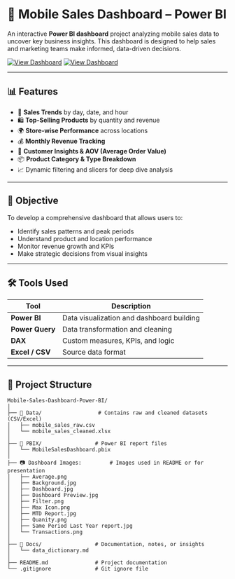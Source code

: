 # 📱 Mobile Sales Dashboard – Power BI

An interactive **Power BI dashboard** project analyzing mobile sales data to uncover key business insights. This dashboard is designed to help sales and marketing teams make informed, data-driven decisions.

[![View Dashboard](https://i.postimg.cc/Kjc8DDdy/1.png)](https://app.powerbi.com/view?r=eyJrIjoiMzEwYzYzOTYtOWRkNC00ZWM5LTkwM2MtNWE2YmI2YzkzNWY0IiwidCI6ImM2ZTU0OWIzLTVmNDUtNDAzMi1hYWU5LWQ0MjQ0ZGM1YjJjNCJ9)
[![View Dashboard](https://img.shields.io/badge/Live_Demo-Click_Here-brightgreen?style=for-the-badge&logo=powerbi)](https://app.powerbi.com/view?r=eyJrIjoiMzEwYzYzOTYtOWRkNC00ZWM5LTkwM2MtNWE2YmI2YzkzNWY0IiwidCI6ImM2ZTU0OWIzLTVmNDUtNDAzMi1hYWU5LWQ0MjQ0ZGM1YjJjNCJ9)

---

## 📊 Features

- 📅 **Sales Trends** by day, date, and hour
- 🛍️ **Top-Selling Products** by quantity and revenue
- 🌍 **Store-wise Performance** across locations
- 💰 **Monthly Revenue Tracking**
- 👥 **Customer Insights & AOV (Average Order Value)**
- 📦 **Product Category & Type Breakdown**
- 📈 Dynamic filtering and slicers for deep dive analysis

---

## 🧠 Objective

To develop a comprehensive dashboard that allows users to:

- Identify sales patterns and peak periods
- Understand product and location performance
- Monitor revenue growth and KPIs
- Make strategic decisions from visual insights

---

## 🛠️ Tools Used

| Tool          | Description                                |
|---------------|--------------------------------------------|
| **Power BI**     | Data visualization and dashboard building |
| **Power Query**  | Data transformation and cleaning          |
| **DAX**          | Custom measures, KPIs, and logic          |
| **Excel / CSV**  | Source data format                        |

---

## 📁 Project Structure

```plaintext
Mobile-Sales-Dashboard-Power-BI/
│
├── 📁 Data/                  # Contains raw and cleaned datasets (CSV/Excel)
│   ├── mobile_sales_raw.csv
│   └── mobile_sales_cleaned.xlsx
│
├── 📁 PBIX/                 # Power BI report files
│   └── MobileSalesDashboard.pbix
│
├── 📷 Dashboard Images:         # Images used in README or for presentation
│   ├── Average.png
│   ├── Background.jpg
│   ├── Dashboard.jpg
│   ├── Dashboard Preview.jpg
│   ├── Filter.png
│   ├── Max Icon.png
│   ├── MTD Report.jpg
│   ├── Quanity.png
│   ├── Same Period Last Year report.jpg
│   └── Transactions.png
│
├── 📁 Docs/                 # Documentation, notes, or insights
│   └── data_dictionary.md
│
├── README.md               # Project documentation
└── .gitignore              # Git ignore file


